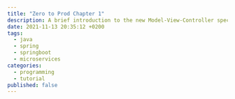 ```yaml
---
title: "Zero to Prod Chapter 1"
description: A brief introduction to the new Model-View-Controller specification (JSR 371)
date: 2021-11-13 20:35:12 +0200
tags: 
  - java 
  - spring 
  - springboot 
  - microservices
categories: 
  - programming 
  - tutorial
published: false
---
```

